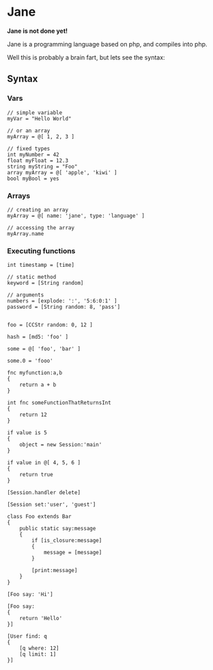 Jane
====

**Jane is not done yet!**

Jane is a programming language based on php, and compiles into php.

Well this is probably a brain fart, but lets see the syntax:

## Syntax

### Vars

```
// simple variable
myVar = "Hello World"

// or an array
myArray = @[ 1, 2, 3 ]

// fixed types
int myNumber = 42
float myFloat = 12.3
string myString = "Foo"
array myArray = @[ 'apple', 'kiwi' ]
bool myBool = yes
```

### Arrays

```
// creating an array
myArray = @[ name: 'jane', type: 'language' ]

// accessing the array
myArray.name
```

### Executing functions
```
int timestamp = [time]

// static method
keyword = [String random]

// arguments
numbers = [explode: ':', '5:6:0:1' ]
password = [String random: 8, 'pass']

```

```

foo = [CCStr random: 0, 12 ]

hash = [md5: 'foo' ]

some = @[ 'foo', 'bar' ]

some.0 = 'fooo'

fnc myfunction:a,b 
{
	return a + b
}

int fnc someFunctionThatReturnsInt
{
	return 12
}

if value is 5
{
	object = new Session:'main'
}

if value in @[ 4, 5, 6 ]
{
	return true
}

[Session.handler delete]

[Session set:'user', 'guest']

class Foo extends Bar
{
	public static say:message
	{
		if [is_closure:message]
		{
			message = [message]
		}

		[print:message]
	}
}

[Foo say: 'Hi']

[Foo say:
{
	return 'Hello'
}]

[User find: q 
{
	[q where: 12]
	[q limit: 1]
}]

```
